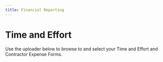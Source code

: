 ```yaml
---
title: Financial Reporting
---
```


# Time and Effort

Use the uploader below to browse to and select your Time and Effort and Contractor Expense Forms.

<script src="https://csuchico.app.box.com/upload-widget/embed.js?folderID=53488856720&title=Submit%20File(s)%20to%20upload_here&instructions=Upload%20your%20files%20here.%20&isDescriptionFieldShown=1&isEmailRequired=1&width=385&height=420&token=dk26enkba30gg2bvemg6aag5xzpdkm52" type="text/javascript"></script>
